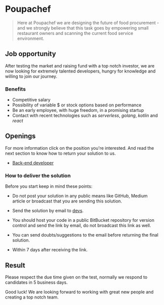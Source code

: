 # Poupachef

> Here at Poupachef we are designing the future of food procurement - and
we strongly believe that this task goes by empowering small restaurant
owners and scanning the current food service environment.


## Job opportunity

After testing the market and raising fund with a top notch investor, we
are now looking for extremely talented developers, hungry for knowledge
and willing to join our journey.


### Benefits

 - Competitive salary
 - Possibility of variable $ or stock options based on performance
 - Be an early employee, with huge freedom, in a promising startup
 - Contact with recent technologies such as *serverless*, *golang*, 
 *kotlin* and *react*


## Openings

For more information click on the position you're interested. And read
the next section to know how to return your solution to us.

- [Back-end developer](back-end-developer.md)


### How to deliver the solution

Before you start keep in mind these points:

- Do not post your solution in any public means like GitHub, Medium
article or broadcast that you are sending this solution.

- Send the solution by email to [devs](mailto:devs@poupachef.com.br).

- You should host your code in a public BitBucket repository for version
control and send the link by email, do not broadcast this link as well.

- You can send doubts/suggestions to the email before returning the final
solution.

- Within 7 days after receiving the link.

## Result

Please respect the due time given on the test, normally we respond to
candidates in 5 business days.

Good luck! We are looking forward to working with great new people and
creating a top notch team.

